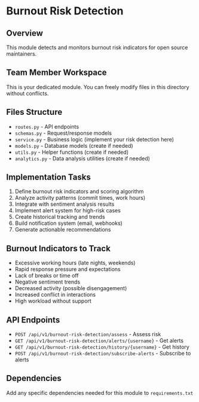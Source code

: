 # Burnout Risk Detection

## Overview
This module detects and monitors burnout risk indicators for open source maintainers.

## Team Member Workspace
This is your dedicated module. You can freely modify files in this directory without conflicts.

## Files Structure
- `routes.py` - API endpoints
- `schemas.py` - Request/response models
- `service.py` - Business logic (implement your risk detection here)
- `models.py` - Database models (create if needed)
- `utils.py` - Helper functions (create if needed)
- `analytics.py` - Data analysis utilities (create if needed)

## Implementation Tasks
1. Define burnout risk indicators and scoring algorithm
2. Analyze activity patterns (commit times, work hours)
3. Integrate with sentiment analysis results
4. Implement alert system for high-risk cases
5. Create historical tracking and trends
6. Build notification system (email, webhooks)
7. Generate actionable recommendations

## Burnout Indicators to Track
- Excessive working hours (late nights, weekends)
- Rapid response pressure and expectations
- Lack of breaks or time off
- Negative sentiment trends
- Decreased activity (possible disengagement)
- Increased conflict in interactions
- High workload without support

## API Endpoints
- `POST /api/v1/burnout-risk-detection/assess` - Assess risk
- `GET /api/v1/burnout-risk-detection/alerts/{username}` - Get alerts
- `GET /api/v1/burnout-risk-detection/history/{username}` - Get history
- `POST /api/v1/burnout-risk-detection/subscribe-alerts` - Subscribe to alerts

## Dependencies
Add any specific dependencies needed for this module to `requirements.txt`
